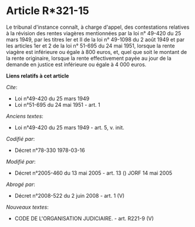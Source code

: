 # Article R*321-15

Le tribunal d'instance connaît, à charge d'appel, des contestations relatives à la révision des rentes viagères mentionnées
par la loi n° 49-420 du 25 mars 1949, par les titres Ier et II de la loi n° 49-1098 du 2 août 1949 et par les articles 1er et
2 de la loi n° 51-695 du 24 mai 1951, lorsque la rente viagère est inférieure ou égale à 800 euros, et, quel que soit le
montant de la rente originaire, lorsque la rente effectivement payée au jour de la demande en justice est inférieure ou égale
à 4 000 euros.

**Liens relatifs à cet article**

_Cite_:

  - Loi n°49-420 du 25 mars 1949
  - Loi n°51-695 du 24 mai 1951 - art. 1

_Anciens textes_:

  - Loi n°49-420 du 25 mars 1949 - art. 5, v. init.

_Codifié par_:

  - Décret n°78-330 1978-03-16

_Modifié par_:

  - Décret n°2005-460 du 13 mai 2005 - art. 13 () JORF 14 mai 2005

_Abrogé par_:

  - Décret n°2008-522 du 2 juin 2008 - art. 1 (V)

_Nouveaux textes_:

  - CODE DE L'ORGANISATION JUDICIAIRE. - art. R221-9 (V)
